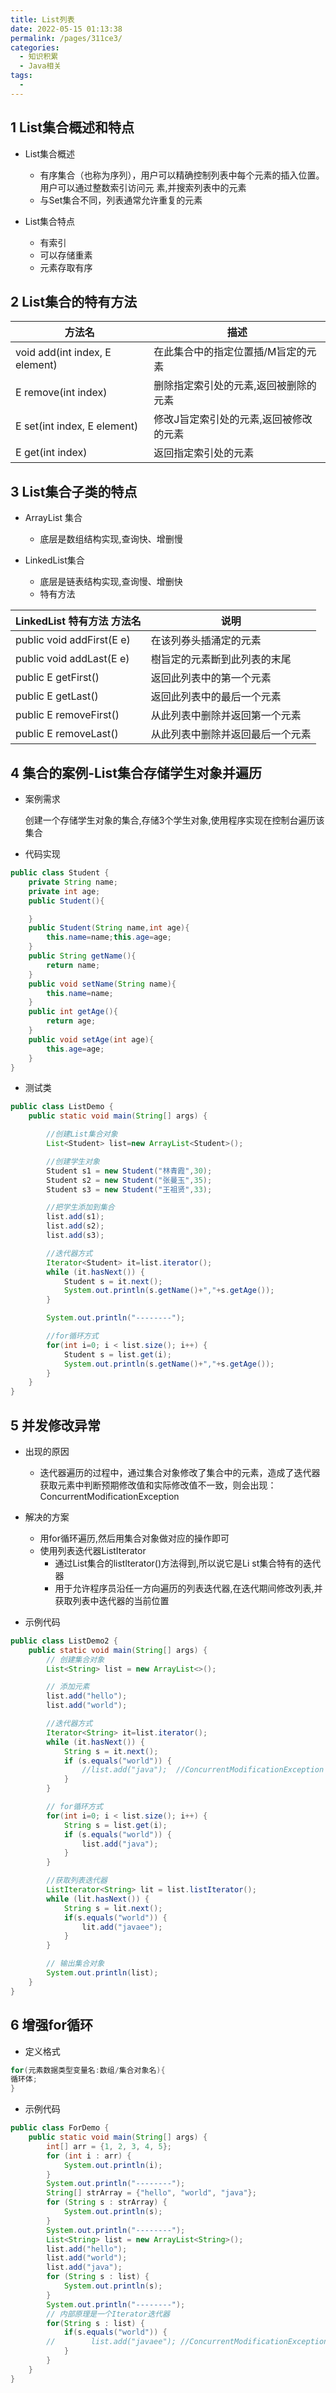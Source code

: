 ```yaml
---
title: List列表
date: 2022-05-15 01:13:38
permalink: /pages/311ce3/
categories:
  - 知识积累
  - Java相关
tags:
  - 
---
```


## 1 List集合概述和特点

- List集合概述
  - 有序集合（也称为序列），用户可以精确控制列表中每个元素的插入位置。用户可以通过整数索引访问元 素,并搜索列表中的元素
  - 与Set集合不同，列表通常允许重复的元素

- List集合特点
  - 有索引
  - 可以存储重素
  - 元素存取有序

## 2 List集合的特有方法

| **方法名**                     | **描述**                               |
| ------------------------------ | -------------------------------------- |
| void add(int index, E element) | 在此集合中的指定位置插/M旨定的元素     |
| E remove(int index)            | 删除指定索引处的元素,返回被删除的元素  |
| E set(int index, E element)    | 修改J旨定索引处的元素,返回被修改的元素 |
| E get(int index)               | 返回指定索引处的元素                   |

## 3 List集合子类的特点

- ArrayList 集合
  - 底层是数组结构实现,查询快、增删慢

- LinkedList集合
  - 底层是链表结构实现,查询慢、增删快
  - 特有方法

| **LinkedList 特有方法 方法名** | **说明**                         |
| ------------------------------ | -------------------------------- |
| public void addFirst(E e)      | 在该列券头插涌定的元素           |
| public void addLast(E e)       | 樹旨定的元素斷到此列表的末尾     |
| public E getFirst()            | 返回此列表中的第一个元素         |
| public E getLast()             | 返回此列表中的最后一个元素       |
| public E removeFirst()         | 从此列表中删除并返回第一个元素   |
| public E removeLast()          | 从此列表中删除并返回最后一个元素 |

## 4 集合的案例-List集合存储学生对象并遍历

- 案例需求  

  创建一个存储学生对象的集合,存储3个学生对象,使用程序实现在控制台遍历该集合  

- 代码实现  

```java
public class Student {
    private String name;
    private int age;
    public Student(){

    }
    public Student(String name,int age){
        this.name=name;this.age=age;
    }
    public String getName(){
        return name;
    }
    public void setName(String name){
        this.name=name;
    }
    public int getAge(){
        return age;
    }
    public void setAge(int age){
        this.age=age;
    }
}
```

- 测试类  

```java
public class ListDemo {
    public static void main(String[] args) {

        //创建List集合对象
        List<Student> list=new ArrayList<Student>();

        //创建学生对象
        Student s1 = new Student("林青霞",30);
        Student s2 = new Student("张曼玉",35);
        Student s3 = new Student("王祖贤",33);

        //把学生添加到集合
        list.add(s1);
        list.add(s2);
        list.add(s3);

        //迭代器方式
        Iterator<Student> it=list.iterator();
        while (it.hasNext()) {
            Student s = it.next();
            System.out.println(s.getName()+","+s.getAge());
        }

        System.out.println("--------");

        //for循环方式
        for(int i=0; i < list.size(); i++) {
            Student s = list.get(i);
            System.out.println(s.getName()+","+s.getAge());
        }
    }
}

```

## 5 并发修改异常

- 出现的原因
  
  - 迭代器遍历的过程中，通过集合对象修改了集合中的元素，造成了迭代器获取元素中判断预期修改值和实际修改值不一致，则会出现：ConcurrentModificationException
- 解决的方案
  - 用for循环遍历,然后用集合对象做对应的操作即可
  - 使用列表迭代器ListIterator
    - 通过List集合的listlterator()方法得到,所以说它是Li st集合特有的迭代器
    - 用于允许程序员沿任一方向遍历的列表迭代器,在迭代期间修改列表,并获取列表中迭代器的当前位置
- 示例代码

```java
public class ListDemo2 {
    public static void main(String[] args) {
        // 创建集合对象
        List<String> list = new ArrayList<>();

        // 添加元素
        list.add("hello");
        list.add("world");

        //迭代器方式
        Iterator<String> it=list.iterator();
        while (it.hasNext()) {
            String s = it.next();
            if (s.equals("world")) {
                //list.add("java");  //ConcurrentModificationException
            }
        }

        // for循环方式
        for(int i=0; i < list.size(); i++) {
            String s = list.get(i);
            if (s.equals("world")) {
                list.add("java");
            }
        }

        //获取列表迭代器
        ListIterator<String> lit = list.listIterator();
        while (lit.hasNext()) {
            String s = lit.next();
            if(s.equals("world")) {
                lit.add("javaee");
            }
        }

        // 输出集合对象
        System.out.println(list);
    }
}
```



## 6 增强for循环

- 定义格式
``` java
for(元素数据类型变量名:数组/集合对象名){
循环体;
}
```

- 示例代码
```java
public class ForDemo {
    public static void main(String[] args) {
        int[] arr = {1, 2, 3, 4, 5};
        for (int i : arr) {
            System.out.println(i);
        }
        System.out.println("--------");
        String[] strArray = {"hello", "world", "java"};
        for (String s : strArray) {
            System.out.println(s);
        }
        System.out.println("--------");
        List<String> list = new ArrayList<String>();
        list.add("hello");
        list.add("world");
        list.add("java");
        for (String s : list) {
            System.out.println(s);
        }
        System.out.println("--------");
        // 内部原理是一个Iterator迭代器
        for(String s : list) {
            if(s.equals("world")) {
        //        list.add("javaee"); //ConcurrentModificationException
            }
        }
    }
}
```